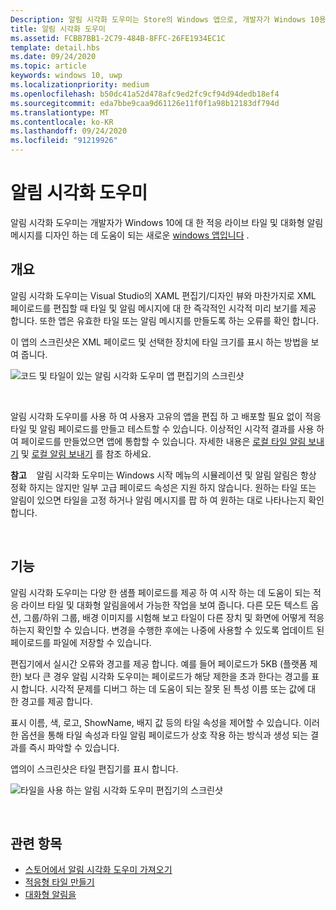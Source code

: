 ```yaml
---
Description: 알림 시각화 도우미는 Store의 Windows 앱으로, 개발자가 Windows 10용 적응형 라이브 타일을 디자인하는 데 도움이 됩니다.
title: 알림 시각화 도우미
ms.assetid: FCBB7BB1-2C79-484B-8FFC-26FE1934EC1C
template: detail.hbs
ms.date: 09/24/2020
ms.topic: article
keywords: windows 10, uwp
ms.localizationpriority: medium
ms.openlocfilehash: b50dc41a52d478afc9ed2fc9cf94d94dedb18ef4
ms.sourcegitcommit: eda7bbe9caa9d61126e11f0f1a98b12183df794d
ms.translationtype: MT
ms.contentlocale: ko-KR
ms.lasthandoff: 09/24/2020
ms.locfileid: "91219926"
---
```

# <a name="notifications-visualizer"></a>알림 시각화 도우미

 


알림 시각화 도우미는 개발자가 Windows 10에 대 한 적응 라이브 타일 및 대화형 알림 메시지를 디자인 하는 데 도움이 되는 새로운 [windows 앱입니다](https://www.microsoft.com/store/apps/notifications-visualizer/9nblggh5xsl1) .


## <a name="overview"></a>개요

알림 시각화 도우미는 Visual Studio의 XAML 편집기/디자인 뷰와 마찬가지로 XML 페이로드를 편집할 때 타일 및 알림 메시지에 대 한 즉각적인 시각적 미리 보기를 제공 합니다. 또한 앱은 유효한 타일 또는 알림 메시지를 만들도록 하는 오류를 확인 합니다.

이 앱의 스크린샷은 XML 페이로드 및 선택한 장치에 타일 크기를 표시 하는 방법을 보여 줍니다.

![코드 및 타일이 있는 알림 시각화 도우미 앱 편집기의 스크린샷](images/notif-visualizer-001.png)

 

알림 시각화 도우미를 사용 하 여 사용자 고유의 앱을 편집 하 고 배포할 필요 없이 적응 타일 및 알림 페이로드를 만들고 테스트할 수 있습니다. 이상적인 시각적 결과를 사용 하 여 페이로드를 만들었으면 앱에 통합할 수 있습니다. 자세한 내용은 [로컬 타일 알림 보내기](sending-a-local-tile-notification.md) 및 [로컬 알림 보내기](send-local-toast.md) 를 참조 하세요.

**참고**    알림 시각화 도우미는 Windows 시작 메뉴의 시뮬레이션 및 알림 알림은 항상 정확 하지는 않지만 일부 고급 페이로드 속성은 지원 하지 않습니다. 원하는 타일 또는 알림이 있으면 타일을 고정 하거나 알림 메시지를 팝 하 여 원하는 대로 나타나는지 확인 합니다.

 

## <a name="features"></a>기능

알림 시각화 도우미는 다양 한 샘플 페이로드를 제공 하 여 시작 하는 데 도움이 되는 적응 라이브 타일 및 대화형 알림을에서 가능한 작업을 보여 줍니다. 다른 모든 텍스트 옵션, 그룹/하위 그룹, 배경 이미지를 시험해 보고 타일이 다른 장치 및 화면에 어떻게 적응 하는지 확인할 수 있습니다. 변경을 수행한 후에는 나중에 사용할 수 있도록 업데이트 된 페이로드를 파일에 저장할 수 있습니다.

편집기에서 실시간 오류와 경고를 제공 합니다. 예를 들어 페이로드가 5KB (플랫폼 제한) 보다 큰 경우 알림 시각화 도우미는 페이로드가 해당 제한을 초과 한다는 경고를 표시 합니다. 시각적 문제를 디버그 하는 데 도움이 되는 잘못 된 특성 이름 또는 값에 대 한 경고를 제공 합니다.

표시 이름, 색, 로고, ShowName, 배지 값 등의 타일 속성을 제어할 수 있습니다. 이러한 옵션을 통해 타일 속성과 타일 알림 페이로드가 상호 작용 하는 방식과 생성 되는 결과를 즉시 파악할 수 있습니다.

앱의이 스크린샷은 타일 편집기를 표시 합니다.

![타일을 사용 하는 알림 시각화 도우미 편집기의 스크린샷](images/notif-visualizer-004.png)

 

## <a name="related-topics"></a>관련 항목

* [스토어에서 알림 시각화 도우미 가져오기](https://www.microsoft.com/store/apps/notifications-visualizer/9nblggh5xsl1)
* [적응형 타일 만들기](create-adaptive-tiles.md)
* [대화형 알림을](adaptive-interactive-toasts.md)
